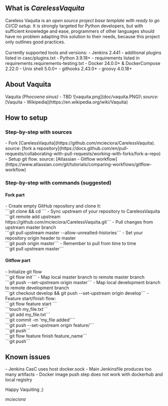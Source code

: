 <h2>What is <i>CarelessVaquita</i></h2>  
Careless Vaquita is an <i>open source project base template with ready to go CI/CD setup.</i> It is strongly targeted for Python developers, but with sufficient knowledge and ease, programmers of other languages ​​should have no problem adapting this solution to their needs, because this project only outlines good practices.</br></br>
Currently supported tools and versions:
- Jenkins 2.441 
  - additional plugins listed in casc/plugins.txt
- Python 3.9.18+ 
  - requirements listed in requirements.requirements-testing.txt
- Docker 24.0.0+ & DockerCompose 2.22.0
- Unix shell 5.0.0+
- githooks 2.43.0+
- groovy 4.0.18+

<h2>About Vaquita</h2>  
Vaquita <i>(Phocoena sinus)</i> - TBD
![vaquita.png](doc/vaquita.PNG)\
<i>source:</i> [Vaquita - Wikipedia](https://en.wikipedia.org/wiki/Vaquita)

<h2>How to setup</h2>
<h3>Step-by-step with sources</h3>   
- Fork [CarelessVaquita](https://github.com/mcieciora/CarelessVaquita). source: [fork a repository](https://docs.github.com/en/pull-requests/collaborating-with-pull-requests/working-with-forks/fork-a-repo)
- Setup git flow. source: [Atlassian - Gitflow workflow](https://www.atlassian.com/git/tutorials/comparing-workflows/gitflow-workflow)

<h3>Step-by-step with commands (suggested)</h3>
<h4>Fork part</h4>
- Create empty GitHub repository and clone it:</br>
```git clone <empty_repository_url> && cd <empty_repository_url>```
- Sync upstream of your repository to CarelessVaquita</br>
```git remote add upstream https://github.com/mcieciora/CarelessVaquita.git```
- Pull changes from upstream master branch</br>
```git pull upstream master --allow-unrealted-histories```
- Set your repository origin header to master</br>
```git push origin master```
- Remember to pull from time to time</br>
```git pull upstream master```

<h4>Gitflow part</h4>
- Initialize git flow</br>
```git flow init```
- Map local master branch to remote master branch</br>
```git push --set-upstream origin master```
- Map local development branch to remote development branch</br>
```git checkout develop && git push --set-upstream origin develop```
- Feature start/finish flow:</br>
```git flow feature start <feature_name>```</br>
```touch my_file.txt```</br>
```git add my_file.txt```</br>
```git commit -m 'my_file added'```</br>
```git push --set-upstream origin feature/<feature_name>```</br>
```git push```</br>
```git flow feature finish feature_name```</br>
```git push```

<h2>Known issues</h2>
- Jenkins CasC uses host docker.sock
- Main Jenkinsfile produces too many artifacts
- Docker image push step does not work with dockerhub and local registry

Happy Vaquiting ;)  

<i>mcieciora</i>
